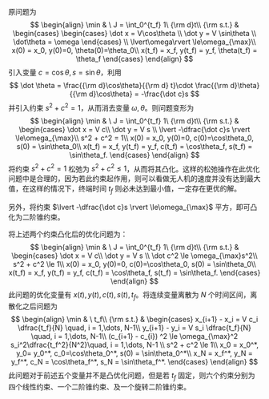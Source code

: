 原问题为
$$
\begin{align}
\min & \ J = \int_0^{t_f} 1\ {\rm d}t\\
{\rm s.t.} &
\begin{cases}
\begin{cases}
\dot x = V\cos\theta \\ \dot y = V \sin\theta \\ \dot\theta = \omega
\end{cases}
\\
\lvert\omega\rvert \le\omega_{\max}\\
x(0) = x_0, y(0)=0, \theta(0)=\theta_0\\
x(t_f) = x_f, y(t_f) = y_f, \theta(t_f) = \theta_f
\end{cases}
\end{align}
$$
引入变量 $c = \cos \theta,s=\sin\theta$，利用
$$
\dot \theta = \frac{{\rm d}\cos\theta}{{\rm d} t}\cdot \frac{{\rm d}\theta}{{\rm d}\cos\theta} = -\frac{\dot c}s
$$
并引入约束 $s^2+c^2=1$，从而消去变量 $\omega,\theta$。则问题变形为
$$
\begin{align}
\min & \ J = \int_0^{t_f} 1\ {\rm d}t\\
{\rm s.t.} &
\begin{cases}
\dot x = V c\\
\dot y = V s \\
\lvert -\dfrac{\dot c}s \rvert \le\omega_{\max}\\
s^2 + c^2 = 1\\
x(0) = x_0, y(0)=0, c(0)=\cos\theta_0, s(0) = \sin\theta_0\\
x(t_f) = x_f, y(t_f) = y_f, c(t_f) = \cos\theta_f, s(t_f) = \sin\theta_f.
\end{cases}
\end{align}
$$
将约束 $s^2+c^2=1$ 松弛为 $s^2+c^2\le 1$，从而将其凸化。这样的松弛操作在此优化问题中是合理的，因为若此约束起作用，则可以看做无人机的速度并没有达到最大值，在这样的情况下，终端时间 $t_f$ 则必未达到最小值，一定存在更优的解。

另外，将约束 $\lvert -\dfrac{\dot c}s \rvert \le\omega_{\max}$ 平方，即可凸化为二阶锥约束。

将上述两个约束凸化后的优化问题为：
$$
\begin{align}
\min & \ J = \int_0^{t_f} 1\ {\rm d}t\\
{\rm s.t.} &
\begin{cases}
\dot x = V c\\
\dot y = V s \\
\dot c^2 \le \omega_{\max}s^2\\
s^2 + c^2 \le 1\\
x(0) = x_0, y(0)=0, c(0)=\cos\theta_0, s(0) = \sin\theta_0\\
x(t_f) = x_f, y(t_f) = y_f, c(t_f) = \cos\theta_f, s(t_f) = \sin\theta_f.
\end{cases}
\end{align}
$$
此问题的优化变量有 $x(t),y(t),c(t),s(t),t_f$。将连续变量离散为 $N$ 个时间区间，离散化之后问题为
$$
\begin{align}
\min & \  t_f\\
{\rm s.t.} &
\begin{cases}
x_{i+1} - x_i = V c_i \dfrac{t_f}{N} \quad, i = 1,\dots, N-1\\
y_{i+1} - y_i = V s_i \dfrac{t_f}{N} \quad, i = 1,\dots, N-1\\
(c_{i+1} - c_{i}) ^2 \le \omega_{\max}^2 s_i^2\dfrac{t_f^2}{N^2}\quad, i = 1,\dots, N-1 \\
s^2 + c^2 \le 1\\
x_0 = x_0^*, y_0= y_0^*, c_0=\cos\theta_0^*, s(0) = \sin\theta_0^*\\
x_N = x_f^*, y_N = y_f^*, c_N = \cos\theta_f^*, s_N = \sin\theta_f^*.
\end{cases}
\end{align}
$$
此问题对于前述五个变量并不是凸优化问题，但是若 $t_f$ 固定，则六个约束分别为四个线性约束、一个二阶锥约束、及一个旋转二阶锥约束。